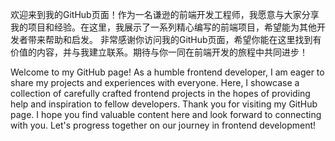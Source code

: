 欢迎来到我的GitHub页面！作为一名谦逊的前端开发工程师，我愿意与大家分享我的项目和经验。在这里，我展示了一系列精心编写的前端项目，希望能为其他开发者带来帮助和启发。
非常感谢你访问我的GitHub页面，希望你能在这里找到有价值的内容，并与我建立联系。期待与你一同在前端开发的旅程中共同进步！

Welcome to my GitHub page! As a humble frontend developer, I am eager to share my projects and experiences with everyone. Here, I showcase a collection of carefully crafted frontend projects in the hopes of providing help and inspiration to fellow developers.
Thank you for visiting my GitHub page. I hope you find valuable content here and look forward to connecting with you. Let's progress together on our journey in frontend development!
